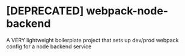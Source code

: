 # [DEPRECATED] webpack-node-backend
A VERY lightweight boilerplate project that sets up dev/prod webpack config for a node backend service
